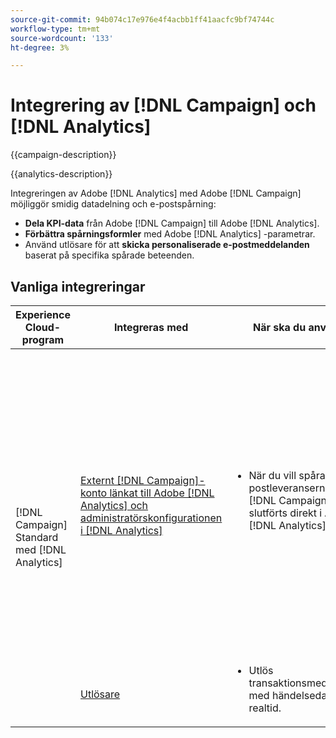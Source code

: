 ```yaml
---
source-git-commit: 94b074c17e976e4f4acbb1ff41aacfc9bf74744c
workflow-type: tm+mt
source-wordcount: '133'
ht-degree: 3%

---
```



# Integrering av [!DNL Campaign] och [!DNL Analytics]

{{campaign-description}}

{{analytics-description}}

Integreringen av Adobe [!DNL Analytics] med Adobe [!DNL Campaign] möjliggör smidig datadelning och e-postspårning:

+ **Dela KPI-data** från Adobe [!DNL Campaign] till Adobe [!DNL Analytics].
+ **Förbättra spårningsformler** med Adobe [!DNL Analytics] -parametrar.
+ Använd utlösare för att **skicka personaliserade e-postmeddelanden** baserat på specifika spårade beteenden.

## Vanliga integreringar

<table>
    <thead>
        <tr>
            <th>Experience Cloud-program</th>
            <th>Integreras med</th>
            <th>När ska du använda</th>
            <th>Vanliga användningsfall</th>
        </tr>
    </thead>
     <tbody>
        <tr>
            <td rowspan="2">[!DNL Campaign] Standard med [!DNL Analytics]</td>
            <td><a href="https://experienceleague.adobe.com/docs/campaign-standard-learn/tutorials/integrations/track-the-success-of-your-deliveries-in-analytics.html" target="_blank" rel="noreferrer">Externt [!DNL Campaign]-konto länkat till Adobe [!DNL Analytics] och administratörskonfigurationen i [!DNL Analytics]</a></td>
            <td>
                <ul style="margin-top: 0;">
                    <li>När du vill spåra om e-postleveranserna från [!DNL Campaign] har slutförts direkt i Adobe [!DNL Analytics].</li>
                </ul>
            </td>
            <td>
              <ul style="margin-top: 0;">
                <li>Förbättra dina analysrapporter med [!DNL Campaign] leveransdata, inklusive skickade e-postmeddelanden, klickade e-postmeddelanden, öppnade e-postmeddelanden, levererade e-postmeddelanden, avbeställningar och studsar.</li>
                <li>Analysera konverteringshändelser längre fram i kedjan för [!DNL Campaign] klick som driver trafik till dina digitala egenskaper, t.ex. formulärleads, onlineorder eller andra händelser som fångats in i [!DNL Analytics].</li>
              </ul>
            </td>
        </tr>
        <tr>
            <td><a href="../../integrations/tutorials/campaign-analytics/campaign-analytics-trigger.md" target="_blank" rel="noreferrer">Utlösare</a></li>
            <td>
                <ul style="margin-top: 0;">
                    <li>Utlös transaktionsmeddelanden med händelsedata i realtid.</li>
                </ul>
            </td>
            <td>
              <ul style="margin-top: 0;">
                <li>Registreringsbekräftelse.</li>
                <li>Kassautcheckning.</li>
              </ul>
            </td>
        </tr>              
    </tbody>          
</table>

